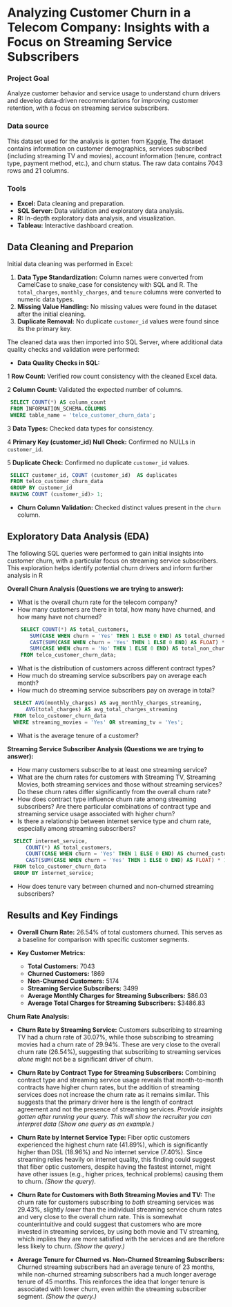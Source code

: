 # Analyzing Customer Churn in a Telecom Company: Insights with a Focus on Streaming Service Subscribers


### Project Goal
Analyze customer behavior and service usage to understand churn drivers and develop data-driven recommendations for improving customer retention, with a focus on streaming service subscribers.

### Data source
This dataset used for the analysis is gotten from [Kaggle](https://www.kaggle.com/datasets/blastchar/telco-customer-churn?resource=download), The dataset contains information on customer demographics, services subscribed (including streaming TV and movies), account information (tenure, contract type, payment method, etc.), and churn status.  The raw data contains 7043 rows and 21 columns.

### Tools

* **Excel:** Data cleaning and preparation.
* **SQL Server:** Data validation and exploratory data analysis.
* **R:**  In-depth exploratory data analysis, and visualization.
* **Tableau:** Interactive dashboard creation.

## Data Cleaning and Preparion
Initial data cleaning was performed in Excel:
1. **Data Type Standardization:** Column names were converted from CamelCase to snake_case for consistency with SQL and R.  The `total_charges`, `monthly_charges`, and `tenure` columns were converted to numeric data types.
2. **Missing Value Handling:**  No missing values were found in the dataset after the initial cleaning.
3. **Duplicate Removal:** No duplicate `customer_id` values were found since its the primary key.

The cleaned data was then imported into SQL Server, where additional data quality checks and validation were performed:
* **Data Quality Checks in SQL:**

1 **Row Count:** Verified row count consistency with the cleaned Excel data.

2 **Column Count:** Validated the expected number of columns.

   ```sql
    SELECT COUNT(*) AS column_count
    FROM INFORMATION_SCHEMA.COLUMNS
    WHERE table_name = 'telco_customer_churn_data';
   ```

3 **Data Types:** Checked data types for consistency.

4 **Primary Key (customer_id) Null Check:** Confirmed no NULLs in `customer_id`.

5 **Duplicate Check:**  Confirmed no duplicate `customer_id` values.

   ```sql
    SELECT customer_id, COUNT (customer_id)  AS duplicates
    FROM telco_customer_churn_data
    GROUP BY customer_id
    HAVING COUNT (customer_id)> 1;
   ```
* **Churn Column Validation:**  Checked distinct values present in the `churn` column.

## Exploratory Data Analysis (EDA)
The following SQL queries were performed to gain initial insights into customer churn, with a particular focus on streaming service subscribers. This exploration helps identify potential churn drivers and inform further analysis in R

**Overall Churn Analysis (Questions we are trying to answer):**

* What is the overall churn rate for the telecom company?
* How many customers are there in total, how many have churned, and how many have not churned?
   ```sql
    SELECT COUNT(*) AS total_customers,                                                                            
       SUM(CASE WHEN churn = 'Yes' THEN 1 ELSE 0 END) AS total_churned,                                        
       CAST(SUM(CASE WHEN churn = 'Yes' THEN 1 ELSE 0 END) AS FLOAT) * 100 / COUNT(*) AS overall_churn_rate,  
       SUM(CASE WHEN churn = 'No' THEN 1 ELSE 0 END) AS total_non_churned                                      
    FROM telco_customer_churn_data;

    ```
* What is the distribution of customers across different contract types?
* How much do streaming service subscribers pay on average each month?
* How much do streaming service subscribers pay on average in total?

 ```sql
   SELECT AVG(monthly_charges) AS avg_monthly_charges_streaming,                            
       AVG(total_charges) AS avg_total_charges_streaming                                 
   FROM telco_customer_churn_data
   WHERE streaming_movies = 'Yes' OR streaming_tv = 'Yes';
 ```
* What is the average tenure of a customer?

**Streaming Service Subscriber Analysis (Questions we are trying to answer):**

* How many customers subscribe to at least one streaming service?
* What are the churn rates for customers with Streaming TV, Streaming Movies, both streaming services and those without streaming services?  Do these churn rates differ significantly from the overall churn rate?
* How does contract type influence churn rate among streaming subscribers? Are there particular combinations of contract type and streaming service usage associated with higher churn?
* Is there a relationship between internet service type and churn rate, especially among streaming subscribers?

 ```sql
   SELECT internet_service,
       COUNT(*) AS total_customers,                                                                           
       COUNT(CASE WHEN churn = 'Yes' THEN 1 ELSE 0 END) AS churned_customers,                                 
       CAST(SUM(CASE WHEN churn = 'Yes' THEN 1 ELSE 0 END) AS FLOAT) * 100 / COUNT(*) AS churn_rate           
   FROM telco_customer_churn_data
   GROUP BY internet_service;
```
* How does tenure vary between churned and non-churned streaming subscribers?

## Results and Key Findings

* **Overall Churn Rate:** 26.54% of total customers churned. This serves as a baseline for comparison with specific customer segments.
   
* **Key Customer Metrics:**
    * **Total Customers:** 7043
    * **Churned Customers:** 1869
    * **Non-Churned Customers:** 5174
    * **Streaming Service Subscribers:** 3499
    * **Average Monthly Charges for Streaming Subscribers:** $86.03 
    * **Average Total Charges for Streaming Subscribers:** $3486.83 

**Churn Rate Analysis:**

* **Churn Rate by Streaming Service:** Customers subscribing to streaming TV had a churn rate of 30.07%, while those subscribing to streaming movies had a churn rate of 29.94%. These are very close to the overall churn rate (26.54%), suggesting that subscribing to streaming services *alone* might not be a significant driver of churn. 

* **Churn Rate by Contract Type for Streaming Subscribers:** Combining contract type and streaming service usage reveals that month-to-month contracts have higher churn rates, but the addition of streaming services does not increase the churn rate as it remains similar. This suggests that the primary driver here is the length of contract agreement and not the presence of streaming services. *Provide insights gotten after running your query. This will show the recruiter you can interpret data* *(Show one query as an example.)*

* **Churn Rate by Internet Service Type:**  Fiber optic customers experienced the highest churn rate (41.89%), which is significantly higher than DSL (18.96%) and No internet service (7.40%). Since streaming relies heavily on internet quality, this finding could suggest that fiber optic customers, despite having the fastest internet, might have other issues (e.g., higher prices, technical problems) causing them to churn. *(Show the query)*.

* **Churn Rate for Customers with Both Streaming Movies and TV:** The churn rate for customers subscribing to *both* streaming services was 29.43%, slightly *lower* than the individual streaming service churn rates and very close to the overall churn rate. This is somewhat counterintuitive and could suggest that customers who are more invested in streaming services, by using both movie and TV streaming, which implies they are more satisfied with the services and are therefore less likely to churn. *(Show the query.)*


* **Average Tenure for Churned vs. Non-Churned Streaming Subscribers:** Churned streaming subscribers had an average tenure of 23 months, while non-churned streaming subscribers had a much longer average tenure of 45 months.  This reinforces the idea that longer tenure is associated with lower churn, even within the streaming subscriber segment. *(Show the query.)*
   ```
    
